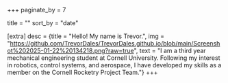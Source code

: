 +++
paginate_by = 7

title = ""
sort_by = "date"

[extra]
desc = {title = "Hello! My name is Trevor.", img = "https://github.com/TrevorDales/TrevorDales.github.io/blob/main/Screenshot%202025-01-22%20134218.png?raw=true", text = "I am a third year mechanical engineering student at Cornell University. Following my interest in robotics, control systems, and aerospace, I have developed my skills as a member on the Cornell Rocketry Project Team."}
+++

